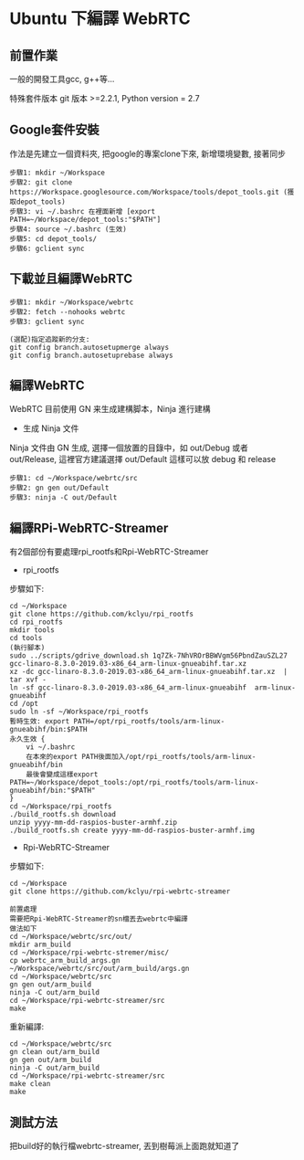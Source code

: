 # Ubuntu 下編譯 WebRTC

## 前置作業

一般的開發工具gcc, g++等...

特殊套件版本 git 版本 >=2.2.1, Python version = 2.7


## Google套件安裝

作法是先建立一個資料夾, 把google的專案clone下來, 新增環境變數, 接著同步

```
步驟1: mkdir ~/Workspace
步驟2: git clone https://Workspace.googlesource.com/Workspace/tools/depot_tools.git (獲取depot_tools)
步驟3: vi ~/.bashrc 在裡面新增 [export PATH=~/Workspace/depot_tools:"$PATH"]
步驟4: source ~/.bashrc (生效)
步驟5: cd depot_tools/
步驟6: gclient sync
```

## 下載並且編譯WebRTC

```
步驟1: mkdir ~/Workspace/webrtc
步驟2: fetch --nohooks webrtc
步驟3: gclient sync

(選配)指定追蹤新的分支:
git config branch.autosetupmerge always
git config branch.autosetuprebase always
```

## 編譯WebRTC

WebRTC 目前使用 GN 来生成建構脚本，Ninja 進行建構

- 生成 Ninja 文件

Ninja 文件由 GN 生成, 選擇一個放置的目錄中，如 out/Debug 或者 out/Release, 這裡官方建議選擇 out/Default 這樣可以放 debug 和 release

```
步驟1: cd ~/Workspace/webrtc/src
步驟2: gn gen out/Default
步驟3: ninja -C out/Default
```

## 編譯RPi-WebRTC-Streamer

有2個部份有要處理rpi_rootfs和Rpi-WebRTC-Streamer

- rpi_rootfs

步驟如下:
```
cd ~/Workspace
git clone https://github.com/kclyu/rpi_rootfs
cd rpi_rootfs
mkdir tools
cd tools
(執行腳本)
sudo ../scripts/gdrive_download.sh 1q7Zk-7NhVROrBBWVgm56PbndZauSZL27 gcc-linaro-8.3.0-2019.03-x86_64_arm-linux-gnueabihf.tar.xz
xz -dc gcc-linaro-8.3.0-2019.03-x86_64_arm-linux-gnueabihf.tar.xz  | tar xvf -
ln -sf gcc-linaro-8.3.0-2019.03-x86_64_arm-linux-gnueabihf  arm-linux-gnueabihf
cd /opt
sudo ln -sf ~/Workspace/rpi_rootfs
暫時生效: export PATH=/opt/rpi_rootfs/tools/arm-linux-gnueabihf/bin:$PATH
永久生效 {
    vi ~/.bashrc
    在本來的export PATH後面加入/opt/rpi_rootfs/tools/arm-linux-gnueabihf/bin
    最後會變成這樣export PATH=~/Workspace/depot_tools:/opt/rpi_rootfs/tools/arm-linux-gnueabihf/bin:"$PATH"
}
cd ~/Workspace/rpi_rootfs
./build_rootfs.sh download
unzip yyyy-mm-dd-raspios-buster-armhf.zip
./build_rootfs.sh create yyyy-mm-dd-raspios-buster-armhf.img
```


- Rpi-WebRTC-Streamer

步驟如下:
```
cd ~/Workspace
git clone https://github.com/kclyu/rpi-webrtc-streamer

前置處理
需要把Rpi-WebRTC-Streamer的sn檔丟去webrtc中編譯
做法如下
cd ~/Workspace/webrtc/src/out/
mkdir arm_build
cd ~/Workspace/rpi-webrtc-stremer/misc/
cp webrtc_arm_build_args.gn ~/Workspace/webrtc/src/out/arm_build/args.gn
cd ~/Workspace/webrtc/src
gn gen out/arm_build
ninja -C out/arm_build
cd ~/Workspace/rpi-webrtc-streamer/src
make
```

重新編譯:
```
cd ~/Workspace/webrtc/src
gn clean out/arm_build
gn gen out/arm_build
ninja -C out/arm_build
cd ~/Workspace/rpi-webrtc-streamer/src
make clean
make
```

## 測試方法

把build好的執行檔webrtc-streamer, 丟到樹莓派上面跑就知道了